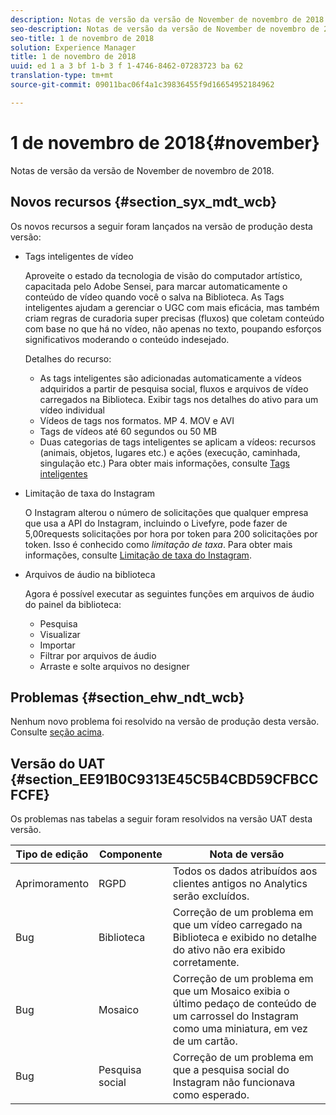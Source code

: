 ```yaml
---
description: Notas de versão da versão de November de novembro de 2018.
seo-description: Notas de versão da versão de November de novembro de 2018.
seo-title: 1 de novembro de 2018
solution: Experience Manager
title: 1 de novembro de 2018
uuid: ed 1 a 3 bf 1-b 3 f 1-4746-8462-07283723 ba 62
translation-type: tm+mt
source-git-commit: 09011bac06f4a1c39836455f9d16654952184962

---
```



# 1 de novembro de 2018{#november}

Notas de versão da versão de November de novembro de 2018.

## Novos recursos {#section_syx_mdt_wcb}

Os novos recursos a seguir foram lançados na versão de produção desta versão:

* Tags inteligentes de vídeo

   Aproveite o estado da tecnologia de visão do computador artístico, capacitada pelo Adobe Sensei, para marcar automaticamente o conteúdo de vídeo quando você o salva na Biblioteca. As Tags inteligentes ajudam a gerenciar o UGC com mais eficácia, mas também criam regras de curadoria super precisas (fluxos) que coletam conteúdo com base no que há no vídeo, não apenas no texto, poupando esforços significativos moderando o conteúdo indesejado.

   Detalhes do recurso:

   * As tags inteligentes são adicionadas automaticamente a vídeos adquiridos a partir de pesquisa social, fluxos e arquivos de vídeo carregados na Biblioteca. Exibir tags nos detalhes do ativo para um vídeo individual
   * Vídeos de tags nos formatos. MP 4. MOV e AVI
   * Tags de vídeos até 60 segundos ou 50 MB
   * Duas categorias de tags inteligentes se aplicam a vídeos: recursos (animais, objetos, lugares etc.) e ações (execução, caminhada, singulação etc.)
   Para obter mais informações, consulte [Tags inteligentes](/help/using/c-features-livefyre/c-smart-tags/c-smart-tags.md#c_smart_tags)

* Limitação de taxa do Instagram

   O Instagram alterou o número de solicitações que qualquer empresa que usa a API do Instagram, incluindo o Livefyre, pode fazer de 5,00requests solicitações por hora por token para 200 solicitações por token. Isso é conhecido como *limitação de taxa*. Para obter mais informações, consulte [Limitação de taxa do Instagram](/help/using/c-streams/c-instagram-rate-limiting.md).

* Arquivos de áudio na biblioteca

   Agora é possível executar as seguintes funções em arquivos de áudio do painel da biblioteca:

   * Pesquisa
   * Visualizar
   * Importar
   * Filtrar por arquivos de áudio
   * Arraste e solte arquivos no designer

## Problemas {#section_ehw_ndt_wcb}

Nenhum novo problema foi resolvido na versão de produção desta versão. Consulte [seção acima](#c_rn/section_syx_mdt_wcb).

## Versão do UAT {#section_EE91B0C9313E45C5B4CBD59CFBCCFCFE}

Os problemas nas tabelas a seguir foram resolvidos na versão UAT desta versão.

| **Tipo de edição** | **Componente** | **Nota de versão** |
|---|---|---|
| Aprimoramento | RGPD | Todos os dados atribuídos aos clientes antigos no Analytics serão excluídos. |
| Bug | Biblioteca | Correção de um problema em que um vídeo carregado na Biblioteca e exibido no detalhe do ativo não era exibido corretamente. |
| Bug | Mosaico | Correção de um problema em que um Mosaico exibia o último pedaço de conteúdo de um carrossel do Instagram como uma miniatura, em vez de um cartão. |
| Bug | Pesquisa social | Correção de um problema em que a pesquisa social do Instagram não funcionava como esperado. |

